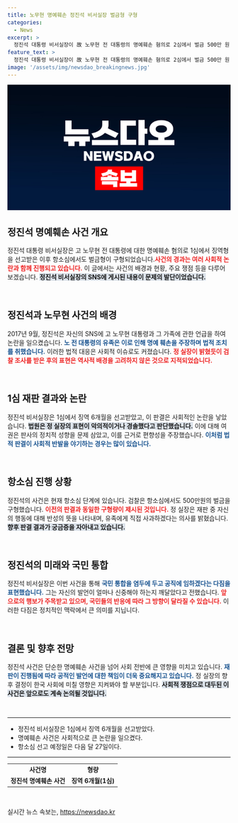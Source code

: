 ```yaml
---
title: 노무현 명예훼손 정진석 비서실장 벌금형 구형
categories:
  - News
excerpt: >
  정진석 대통령 비서실장이 故 노무현 전 대통령의 명예훼손 혐의로 2심에서 벌금 500만 원 구형을 받았다. 1심에서 징역형 선고와 함께 정치적 편향 논란이 이어진 가운데, 정 실장은 권양숙 여사에게 사과할 뜻을 밝혔다. 2심 선고는 다음 달 27일에 진행된다.
feature_text: >
  정진석 대통령 비서실장이 故 노무현 전 대통령의 명예훼손 혐의로 2심에서 벌금 500만 원 구형을 받았다. 1심에서 징역형 선고와 함께 정치적 편향 논란이 이어진 가운데, 정 실장은 권양숙 여사에게 사과할 뜻을 밝혔다. 2심 선고는 다음 달 27일에 진행된다.
image: '/assets/img/newsdao_breakingnews.jpg'
---
```


<p><img src="/assets/img/newsdao_breakingnews.jpg" alt="firstkoreanews 속보" /></p>

<h2 data-ke-size="size26">정진석 명예훼손 사건 개요</h2>

<p data-ke-size="size16">정진석 대통령 비서실장은 고 노무현 전 대통령에 대한 명예훼손 혐의로 1심에서 징역형을 선고받은 이후 항소심에서도 벌금형이 구형되었습니다.<b><span style="color: #ee2323;">사건의 경과는 여러 사회적 논란과 함께 진행되고 있습니다.</span></b> 이 글에서는 사건의 배경과 현황, 주요 쟁점 등을 다루어 보겠습니다. <b><span style="background-color: #21538527;">정진석 비서실장의 SNS에 게시된 내용이 문제의 발단이었습니다.</span></b></p>

<p data-ke-size="size16">&nbsp;</p>

<h2 data-ke-size="size26">정진석과 노무현 사건의 배경</h2>

<p data-ke-size="size16">2017년 9월, 정진석은 자신의 SNS에 고 노무현 대통령과 그 가족에 관한 언급을 하여 논란을 일으켰습니다. <b><span style="color: #1a5490;">노 전 대통령의 유족은 이로 인해 명예 훼손을 주장하며 법적 조치를 취했습니다.</span></b> 이러한 법적 대응은 사회적 이슈로도 커졌습니다. <b><span style="color: #ee2323;">정 실장이 밝혔듯이 검찰 조사를 받은 후의 표현은 역사적 배경을 고려하지 않은 것으로 지적되었습니다.</span></b></p>

<p data-ke-size="size16">&nbsp;</p>

<h2 data-ke-size="size26">1심 재판 결과와 논란</h2>

<p data-ke-size="size16">정진석 비서실장은 1심에서 징역 6개월을 선고받았고, 이 판결은 사회적인 논란을 낳았습니다. <b><span style="background-color: #21538527;">법원은 정 실장의 표현이 악의적이거나 경솔했다고 판단했습니다.</span></b> 이에 대해 여권은 판사의 정치적 성향을 문제 삼았고, 이를 근거로 편향성을 주장했습니다. <b><span style="color: #1a5490;">이처럼 법적 판결이 사회적 반발을 야기하는 경우는 많이 있습니다.</span></b></p>

<p data-ke-size="size16">&nbsp;</p>

<h2 data-ke-size="size26">항소심 진행 상황</h2>

<p data-ke-size="size16">정진석의 사건은 현재 항소심 단계에 있습니다. 검찰은 항소심에서도 500만원의 벌금을 구형했습니다. <b><span style="color: #ee2323;">이전의 판결과 동일한 구형량이 제시된 것입니다.</span></b> 정 실장은 재판 중 자신의 행동에 대해 반성의 뜻을 나타내며, 유족에게 직접 사과하겠다는 의사를 밝혔습니다. <b><span style="background-color: #21538527;">향후 판결 결과가 궁금증을 자아내고 있습니다.</span></b></p>

<p data-ke-size="size16">&nbsp;</p>

<h2 data-ke-size="size26">정진석의 미래와 국민 통합</h2>

<p data-ke-size="size16">정진석 비서실장은 이번 사건을 통해 <b><span style="color: #1a5490;">국민 통합을 염두에 두고 공직에 임하겠다는 다짐을 표현했습니다.</span></b> 그는 자신의 발언이 얼마나 신중해야 하는지 깨달았다고 전했습니다. <b><span style="color: #ee2323;">앞으로의 행보가 주목받고 있으며, 국민들의 반응에 따라 그 방향이 달라질 수 있습니다.</span></b> 이러한 다짐은 정치적인 맥락에서 큰 의미를 지닙니다.</p>

<p data-ke-size="size16">&nbsp;</p>

<h2 data-ke-size="size26">결론 및 향후 전망</h2>

<p data-ke-size="size16">정진석 사건은 단순한 명예훼손 사건을 넘어 사회 전반에 큰 영향을 미치고 있습니다. <b><span style="color: #1a5490;">재판이 진행됨에 따라 공적인 발언에 대한 책임이 더욱 중요해지고 있습니다.</span></b> 정 실장의 향후 결정이 한국 사회에 미칠 영향은 지켜봐야 할 부분입니다. <b><span style="background-color: #21538527;">사회적 쟁점으로 대두된 이 사건은 앞으로도 계속 논의될 것입니다.</span></b></p>

<p data-ke-size="size16">&nbsp;</p>

<hr style="height:1px; background-color:#000000; border:none;"/>

<ul>
    <li>정진석 비서실장은 1심에서 징역 6개월을 선고받았다.</li>
    <li>명예훼손 사건은 사회적으로 큰 논란을 일으켰다.</li>
    <li>항소심 선고 예정일은 다음 달 27일이다.</li>
</ul>

<hr style="height:1px; background-color:#000000; border:none;" />

<table style="width: 100%;">
    <tr>
        <td style="text-align: center; height: 17px;"><b>사건명</b></td>
        <td style="text-align: center; height: 17px;"><b>형량</b></td>
    </tr>
    <tr>
        <td style="text-align: center; height: 17px;"><b>정진석 명예훼손 사건</b></td>
        <td style="text-align: center; height: 17px;"><b>징역 6개월(1심)</b></td>
    </tr>
</table>

<p data-ke-size="size16">&nbsp;</p>
실시간 뉴스 속보는, <a href="https://newsdao.kr" rel="dofollow">https://newsdao.kr</a>


